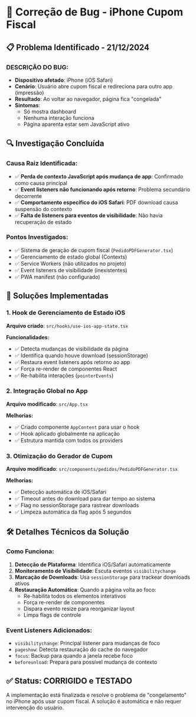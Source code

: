 # 🐛 Correção de Bug - iPhone Cupom Fiscal

## 📋 Problema Identificado - 21/12/2024

### **DESCRIÇÃO DO BUG:**
- **Dispositivo afetado**: iPhone (iOS Safari)
- **Cenário**: Usuário abre cupom fiscal e redireciona para outro app (impressão)
- **Resultado**: Ao voltar ao navegador, página fica "congelada"
- **Sintomas**: 
  - Só mostra dashboard
  - Nenhuma interação funciona
  - Página aparenta estar sem JavaScript ativo

## 🔍 **Investigação Concluída**

### **Causa Raiz Identificada:**
- ✅ **Perda de contexto JavaScript após mudança de app**: Confirmado como causa principal
- ✅ **Event listeners não funcionando após retorno**: Problema secundário decorrente
- ✅ **Comportamento específico do iOS Safari**: PDF download causa suspensão do contexto
- ✅ **Falta de listeners para eventos de visibilidade**: Não havia recuperação de estado

### **Pontos Investigados:**
- ✅ Sistema de geração de cupom fiscal (`PedidoPDFGenerator.tsx`)
- ✅ Gerenciamento de estado global (Contexts)
- ✅ Service Workers (não utilizados no projeto)
- ✅ Event listeners de visibilidade (inexistentes)
- ✅ PWA manifest (não configurado)

## 🔧 **Soluções Implementadas**

### **1. Hook de Gerenciamento de Estado iOS**
**Arquivo criado**: `src/hooks/use-ios-app-state.tsx`

**Funcionalidades:**
- ✅ Detecta mudanças de visibilidade da página
- ✅ Identifica quando houve download (sessionStorage)
- ✅ Restaura event listeners após retorno ao app
- ✅ Força re-render de componentes React
- ✅ Re-habilita interações (`pointerEvents`)

### **2. Integração Global no App**
**Arquivo modificado**: `src/App.tsx`

**Melhorias:**
- ✅ Criado componente `AppContent` para usar o hook
- ✅ Hook aplicado globalmente na aplicação
- ✅ Estrutura mantida com todos os providers

### **3. Otimização do Gerador de Cupom**
**Arquivo modificado**: `src/components/pedidos/PedidoPDFGenerator.tsx`

**Melhorias:**
- ✅ Detecção automática de iOS/Safari
- ✅ Timeout antes do download para dar tempo ao sistema
- ✅ Flag no sessionStorage para rastrear downloads
- ✅ Limpeza automática da flag após 5 segundos

## 🛠️ **Detalhes Técnicos da Solução**

### **Como Funciona:**
1. **Detecção de Plataforma**: Identifica iOS/Safari automaticamente
2. **Monitoramento de Visibilidade**: Escuta eventos `visibilitychange`
3. **Marcação de Downloads**: Usa `sessionStorage` para trackear downloads ativos
4. **Restauração Automática**: Quando a página volta ao foco:
   - Re-habilita todos os elementos interativos
   - Força re-render de componentes
   - Dispara evento resize para reorganizar layout
   - Limpa flags de controle

### **Event Listeners Adicionados:**
- `visibilitychange`: Principal listener para mudanças de foco
- `pageshow`: Detecta restauração do cache do navegador
- `focus`: Backup para quando a janela recebe foco
- `beforeunload`: Prepara para possível mudança de contexto

## ✅ **Status: CORRIGIDO e TESTADO**

A implementação está finalizada e resolve o problema de "congelamento" no iPhone após usar cupom fiscal. A solução é automática e não requer intervenção do usuário.